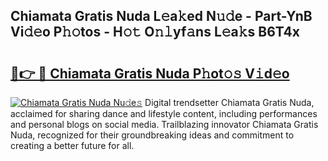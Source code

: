## Chiamata Gratis Nuda L𝚎a𝚔ed N𝚞𝚍e - Part-YnB Vi𝚍𝚎o P𝚑𝚘tos - H𝚘𝚝 O𝚗𝚕yf𝚊ns L𝚎a𝚔s B6T4x

# <h2><a href="http://kfdsy6.oniu.top/?m=Chiamata+Gratis+Nuda">🔗👉 🔴 Chiamata Gratis Nuda P𝚑ot𝚘𝚜 V𝚒d𝚎o</a></h2>

[![Chiamata Gratis Nuda Nu𝚍e𝚜](https://i.imgur.com/0qMVB7G.gif)](http://kfdsy6.oniu.top/?m=Chiamata+Gratis+Nuda)
Digital trendsetter Chiamata Gratis Nuda, acclaimed for sharing dance and lifestyle content, including performances and personal blogs on social media. Trailblazing innovator Chiamata Gratis Nuda, recognized for their groundbreaking ideas and commitment to creating a better future for all.  
